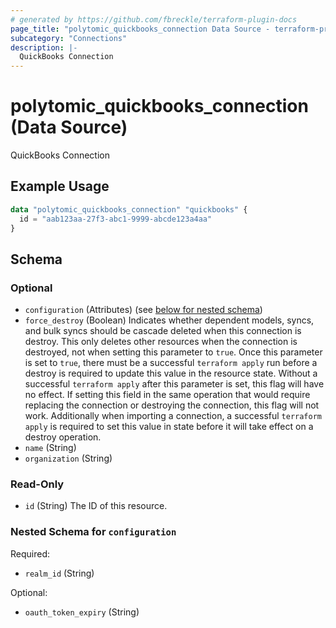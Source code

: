 ```yaml
---
# generated by https://github.com/fbreckle/terraform-plugin-docs
page_title: "polytomic_quickbooks_connection Data Source - terraform-provider-polytomic"
subcategory: "Connections"
description: |-
  QuickBooks Connection
---
```


# polytomic_quickbooks_connection (Data Source)

QuickBooks Connection

## Example Usage

```terraform
data "polytomic_quickbooks_connection" "quickbooks" {
  id = "aab123aa-27f3-abc1-9999-abcde123a4aa"
}
```

<!-- schema generated by tfplugindocs -->
## Schema

### Optional

- `configuration` (Attributes) (see [below for nested schema](#nestedatt--configuration))
- `force_destroy` (Boolean) Indicates whether dependent models, syncs, and bulk syncs should be cascade deleted when this connection is destroy. This only deletes other resources when the connection is destroyed, not when setting this parameter to `true`. Once this parameter is set to `true`, there must be a successful `terraform apply` run before a destroy is required to update this value in the resource state. Without a successful `terraform apply` after this parameter is set, this flag will have no effect. If setting this field in the same operation that would require replacing the connection or destroying the connection, this flag will not work. Additionally when importing a connection, a successful `terraform apply` is required to set this value in state before it will take effect on a destroy operation.
- `name` (String)
- `organization` (String)

### Read-Only

- `id` (String) The ID of this resource.

<a id="nestedatt--configuration"></a>
### Nested Schema for `configuration`

Required:

- `realm_id` (String)

Optional:

- `oauth_token_expiry` (String)



